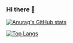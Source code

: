 ### Hi there 👋

[![Anurag's GitHub stats](https://github-readme-stats.vercel.app/api?username=lebonq)](https://github.com/anuraghazra/github-readme-stats)

[![Top Langs](https://github-readme-stats.vercel.app/api/top-langs/?username=lebonq&layout=compact)](https://github.com/anuraghazra/github-readme-stats)
